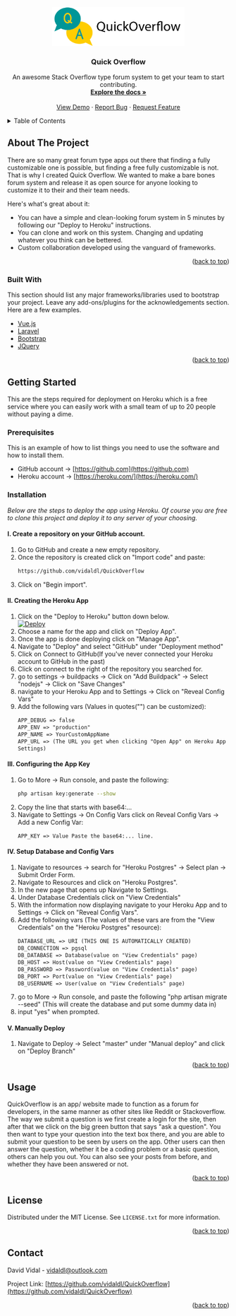 
<div id="top"></div>



<!-- PROJECT LOGO -->
<br />
<div align="center">
  <a href="https://github.com/othneildrew/Best-README-Template">
    <img src="https://github.com/vidaldl/QuickOverflow/blob/master/public/img/quickOverflow%20-%20logo.png?raw=true" alt="Logo" width="300">
  </a>

  <h3 align="center">Quick Overflow</h3>

  <p align="center">
    An awesome Stack Overflow type forum system to get your team to start contributing.
    <br />
    <a href="https://github.com/vidaldl/QuickOverflow"><strong>Explore the docs »</strong></a>
    <br />
    <br />
    <a href="http://quickoverflow.herokuapp.com/">View Demo</a>
    ·
    <a href="https://github.com/vidaldl/QuickOverflow/issues">Report Bug</a>
    ·
    <a href="https://github.com/vidaldl/QuickOverflow/issues">Request Feature</a>
  </p>
</div>



<!-- TABLE OF CONTENTS -->
<details>
  <summary>Table of Contents</summary>
  <ol>
    <li>
      <a href="#about-the-project">About The Project</a>
      <ul>
        <li><a href="#built-with">Built With</a></li>
      </ul>
    </li>
    <li>
      <a href="#getting-started">Getting Started</a>
      <ul>
        <li><a href="#prerequisites">Prerequisites</a></li>
        <li><a href="#installation">Installation</a></li>
      </ul>
    </li>
    <li><a href="#usage">Usage</a></li>
    <li><a href="#roadmap">Roadmap</a></li>
    <li><a href="#contributing">Contributing</a></li>
    <li><a href="#license">License</a></li>
    <li><a href="#contact">Contact</a></li>
    <li><a href="#acknowledgments">Acknowledgments</a></li>
  </ol>
</details>



<!-- ABOUT THE PROJECT -->
## About The Project

There are so many great forum type apps out there that finding a fully customizable one is possible, but finding a free fully customizable is not. That is why I created Quick Overflow. We wanted to make a bare bones forum system and release it as open source for anyone looking to customize it to their and their team needs. 

Here's what's great about it:
* You can have a simple and clean-looking forum system in 5 minutes by following our "Deploy to Heroku" instructions.
* You can clone and work on this system. Changing and updating whatever you think can be bettered.
* Custom collaboration developed using the vanguard of frameworks.


<p align="right">(<a href="#top">back to top</a>)</p>



### Built With

This section should list any major frameworks/libraries used to bootstrap your project. Leave any add-ons/plugins for the acknowledgements section. Here are a few examples.

* [Vue.js](https://vuejs.org/)
* [Laravel](https://laravel.com)
* [Bootstrap](https://getbootstrap.com)
* [JQuery](https://jquery.com)

<p align="right">(<a href="#top">back to top</a>)</p>



<!-- GETTING STARTED -->
## Getting Started

This are the steps required for deployment on Heroku which is a free service where you can easily work with a small team of up to 20 people without paying a dime.

### Prerequisites

This is an example of how to list things you need to use the software and how to install them.
* GitHub account -> [https://github.com](https://github.com)
* Heroku account -> [https://heroku.com/](https://heroku.com/)

### Installation

_Below are the steps to deploy the app using Heroku. Of course you are free to clone this project and deploy it to any server of your choosing._


#### I. Create a repository on your GitHub account.
1. Go to GitHub and create a new empty repository.
2. Once the repository is created click on "Import code" and paste: 
   ```sh
   https://github.com/vidaldl/QuickOverflow
   ```
3. Click on "Begin import".
   
   

#### II. Creating the Heroku App
1. Click on the "Deploy to Heroku" button down below. <br /><a target="_blank" href="https://heroku.com/deploy?template=https://github.com/vidaldl/QuickOverflow"><img src="https://www.herokucdn.com/deploy/button.svg" style="margin-right: 30px;" alt="Deploy"></a>
2. Choose a name for the app and click on "Deploy App".
3. Once the app is done deploying click on "Manage App".
4. Navigate to "Deploy" and select "GitHub" under "Deployment method"
5. Click on Connect to GitHub(If you've never connected your Heroku account to GitHub in the past)
7. Click on connect to the right of the repository you searched for.
8. go to settings -> buildpacks -> Click on "Add Buildpack" -> Select "nodejs" -> Click on "Save Changes"
9. navigate to your Heroku App and to Settings -> Click on "Reveal Config Vars"
10. Add the following vars (Values in quotes("") can be customized):
    ```
    APP_DEBUG => false
    APP_ENV => "production"
    APP_NAME => YourCustomAppName
    APP_URL => (The URL you get when clicking "Open App" on Heroku App Settings)
    ```
  
  
#### III. Configuring the App Key
1. Go to More -> Run console, and paste the following:
    ```sh
    php artisan key:generate --show
    ```
2. Copy the line that starts with base64:... 
3. Navigate to Settings -> On Config Vars click on Reveal Config Vars -> Add a new Config Var:
   ```
   APP_KEY => Value Paste the base64:... line.
   ```


#### IV. Setup Database and Config Vars
1. Navigate to resources -> search for "Heroku Postgres" -> Select plan -> Submit Order Form.
2. Navigate to Resources and click on "Heroku Postgres".
3. In the new page that opens up Navigate to Settings.
4. Under Database Credentials click on "View Credentials"
5. With the information now displaying navigate to your Heroku App and to Settings -> Click on "Reveal Config Vars".
6. Add the following vars (The values of these vars are from the "View Credentials" on the "Heroku Postgres" resource):
    ```
    DATABASE_URL => URI (THIS ONE IS AUTOMATICALLY CREATED)
    DB_CONNECTION => pgsql
    DB_DATABASE => Database(value on "View Credentials" page)
    DB_HOST => Host(value on "View Credentials" page)
    DB_PASSWORD => Password(value on "View Credentials" page)
    DB_PORT => Port(value on "View Credentials" page)
    DB_USERNAME => User(value on "View Credentials" page)
    ```
7. go to More -> Run console, and paste the following "php artisan migrate --seed" (This will create the database and put some dummy data in)
8. input "yes" when prompted.


#### V. Manually Deploy
1. Navigate to Deploy -> Select "master" under "Manual deploy" and click on "Deploy Branch"



<p align="right">(<a href="#top">back to top</a>)</p>



<!-- USAGE EXAMPLES -->
## Usage

QuickOverflow is an app/ website made to function as a forum for developers, in the same manner as other sites like Reddit or Stackoverflow. 
The way we submit a question is we first create a login for the site, then after that we click on the big green button that says "ask a question". You then want to type your question into the text box there, and you are able to submit your question to be seen by users on the app. Other users can then answer the question, whether it be a coding problem or a basic question, others can help you out. You can also see your posts from before, and whether they have been answered or not.


<p align="right">(<a href="#top">back to top</a>)</p>



<!-- LICENSE -->
## License

Distributed under the MIT License. See `LICENSE.txt` for more information.

<p align="right">(<a href="#top">back to top</a>)</p>



<!-- CONTACT -->
## Contact

David Vidal - vidaldl@outlook.com

Project Link: [https://github.com/vidaldl/QuickOverflow](https://github.com/vidaldl/QuickOverflow)

<p align="right">(<a href="#top">back to top</a>)</p>


